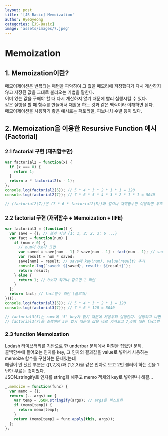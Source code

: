 ```yaml
---
layout: post
title: '[JS-Basic] Memoization'
author: HyeGyeong
categories: [JS-Basic]
image: 'assets/images/7.jpeg'
---
```


# Memoization

## 1. Memoization이란?

메모이제이션은 반복되는 패턴을 파악하여 그 값을 메모리에 저장했다가 다시 계산하지 않고 저장된 값을 그대로 불러오는 기법을 말한다.<br>
이미 있는 값을 구해야 할 때 다시 계산하지 않기 때문에 빨리 실행시킬 수 있다.<br>
같은 실행을 할 때 함수를 만들어서 재활용 하는 것과 같은 맥락이라 이해하면 된다.<br>
메모이제이션을 사용하기 좋은 예시로는 팩토리얼, 피보나치 수열 등이 있다.

## 2. Memoization을 이용한 Resursive Function 예시 (Factorial)

### 2.1 factorial 구현 (재귀함수만)

```javascript
var factorial2 = function(x) {
  if (x === 0) {
    return 1;
  }
  return x * factorial2(x - 1);
};
console.log(factorial2(5)); // 5 * 4 * 3 * 2 * 1 * 1 = 120
console.log(factorial2(7)); // 7 * 6 * 5 * 4 * 3 * 2 * 1 * 1 = 5040

// (factorial2(7))은 (7 * 6 * factorial2(5))과 같으나 재귀함수만 이용하면 무조건 처음부터 끝까지 계산을 한다. 필요없는 반복이 들어간다.
```

### 2.2 factorial 구현 (재귀함수 + Memoization + IIFE)

```javascript
var factorial3 = (function() {
  var save = {}; // 결과 저장 {1: 1, 2: 2, 3: 6 ...}
  var fact = function(num) {
    if (num > 0) {
      // num이 0보다 크면
      var saved = save[num - 1] ? save[num - 1] : fact(num - 1); // save에 있는 키면 그 값을 가져오고 없으면 fact 함수 실행
      var result = num * saved;
      save[num] = result; // save에 key(num), value(result) 추가
      console.log(`saved: ${saved}, result: ${result}`);
      return result;
    } else {
      return 1; // 0보다 작거나 같으면 1 리턴
    }
  };
  return fact; // fact함수 리턴 (클로져)
})();
console.log(factorial3(5)); // 5 * 4 * 3 * 2 * 1 = 120
console.log(factorial3(7)); // 7 * 6 * 120 = 5040

// factorial3(5)는 save에 '5' key가 없기 때문에 처음부터 실행한다. 실행하고 나면 save는 5,4,3,2,1 key와 값을 저장한다.
// factorial3(7)을 실행하면 5는 있기 때문에 값을 바로 가져오고 7,6에 대한 fact만 실행한다. factorial3(7) 실행이 끝나고 나면 save는 7,6 key와 value를 갖는다.
```

### 2.3 function Memoization

Lodash 라이브러리를 기반으로 한 underbar 문제에서 며칠을 잡았던 문제.<br>
콜백함수에 들어오는 인자를 key, 그 인자의 결과값을 value로 넣어서 사용하는 memoize 함수를 구현하는 문제였는데<br>
해결이 안 됐던 부분은 ([1,2,3])과 (1,2,3)을 같은 인자로 보고 2번 불러야 하는 것을 1번만 부르는 것이었다.<br>
JSON.stringify로 인자를 string화 해주고 memo 객체의 key로 넣어주니 해결...<br>

```javascript
_.memoize = function(func) {
  var memo = {};
  return (...args) => {
    var temp = JSON.stringify(args); // args를 텍스트화
    if (memo[temp]) {
      return memo[temp];
    }
    return (memo[temp] = func.apply(this, args));
  };
};
```
